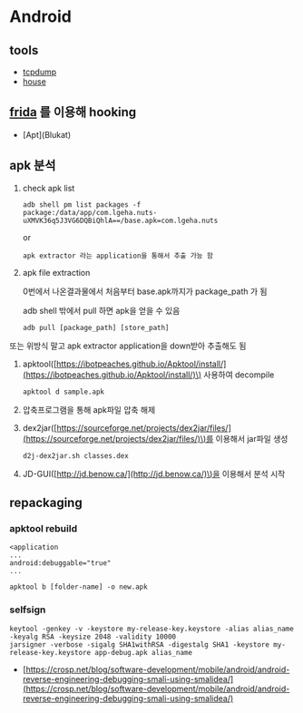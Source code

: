 # Android

## tools

* [tcpdump](https://www.androidtcpdump.com/android-tcpdump/downloads)
* [house](/others-pages/git.md)



## [frida](https://github.com/determined6730/ttt/tree/7d354af7b5807845b13ceb1da5d7c9301b74692b/frida.html) 를 이용해 hooking

* \[Apt\]\(Blukat\)

## apk 분석

1. check apk list 

   ```text
   adb shell pm list packages -f
   package:/data/app/com.lgeha.nuts-uXMVK36q5J3VG6DQBiQhlA==/base.apk=com.lgeha.nuts
   ```

   or 

   ```text
   apk extractor 라는 application을 통해서 추출 가능 함
   ```

2. apk file extraction

   0번에서 나온결과물에서 처음부터 base.apk까지가 package\_path 가 됨  

   adb shell 밖에서 pull 하면 apk을 얻을 수 있음 

   ```text
   adb pull [package_path] [store_path]
   ```

또는 위방식 말고 apk extractor application을 down받아 추출해도 됨

1. apktool\([https://ibotpeaches.github.io/Apktool/install/](https://ibotpeaches.github.io/Apktool/install/)\) 사용하여 decompile

   ```text
   apktool d sample.apk
   ```

2. 압축프로그램을 통해 apk파일 압축 해제
3. dex2jar\([https://sourceforge.net/projects/dex2jar/files/](https://sourceforge.net/projects/dex2jar/files/)\)를 이용해서 jar파일 생성 

   ```text
   d2j-dex2jar.sh classes.dex
   ```

4. JD-GUI\([http://jd.benow.ca/](http://jd.benow.ca/)\)을 이용해서 분석 시작 

## repackaging

### apktool rebuild

```text
<application 
...
android:debuggable="true"
...
```

```text
apktool b [folder-name] -o new.apk
```

### selfsign

```text
keytool -genkey -v -keystore my-release-key.keystore -alias alias_name -keyalg RSA -keysize 2048 -validity 10000
jarsigner -verbose -sigalg SHA1withRSA -digestalg SHA1 -keystore my-release-key.keystore app-debug.apk alias_name
```

* [https://crosp.net/blog/software-development/mobile/android/android-reverse-engineering-debugging-smali-using-smalidea/](https://crosp.net/blog/software-development/mobile/android/android-reverse-engineering-debugging-smali-using-smalidea/)

